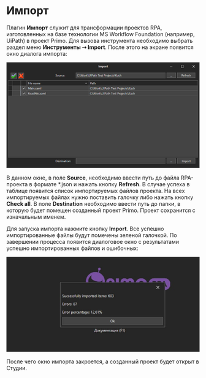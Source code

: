 # Импорт

Плагин **Импорт** служит для трансформации проектов RPA, изготовленных на базе технологии MS Workflow Foundation (например, UiPath) в проект Primo. Для вызова инструмента необходимо выбрать раздел меню **Инструменты ➝ Import**. После этого на экране появится окно диалога импорта:

![](<../../.gitbook/assets/image (347).png>)

В данном окне, в поле **Source**, необходимо ввести путь до файла RPA-проекта в формате \*.json и нажать кнопку **Refresh**. В случае успеха в таблице появится список импортируемых файлов проекта. На всех импортируемых файлах нужно поставить галочку либо нажать кнопку **Check all**. В поле **Destination** необходимо ввести путь до папки, в которую будет помещен созданный проект Primo. Проект сохранится с изначальным именем. 

Для запуска импорта нажмите кнопку **Import**. Все успешно импортированные файлы будут помечены зеленой галочкой. По завершении процесса появится диалоговое окно с результатами успешно импортированных файлов и ошибочных:

![](<../../.gitbook/assets/диалог-импорт.png>)

После чего окно импорта закроется, а созданный проект будет открыт в Студии.



